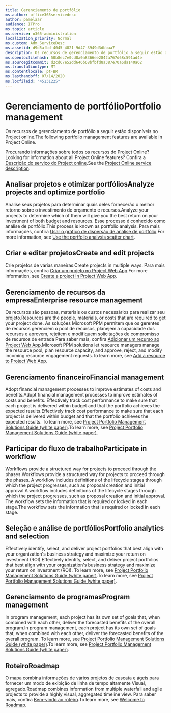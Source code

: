```yaml
---
title: Gerenciamento de portfólio
ms.author: office365servicedesc
author: pamelaar
audience: ITPro
ms.topic: article
ms.service: o365-administration
localization_priority: Normal
ms.custom: Adm_ServiceDesc
ms.assetid: d9d5afbd-4045-4821-9d47-3949d3dbbaa7
description: Os recursos de gerenciamento de portfólio a seguir estão disponíveis no Project online.
ms.openlocfilehash: 50b8ec7e0cd8a0a8366ee2842a767d68c591ad4e
ms.sourcegitcommit: d2cd67e52dd646b68bfbfd8a387e70a6da140a62
ms.translationtype: MT
ms.contentlocale: pt-BR
ms.lasthandoff: 07/14/2020
ms.locfileid: "45131225"
---
```

# <a name="portfolio-management"></a><span data-ttu-id="9f2d3-103">Gerenciamento de portfólio</span><span class="sxs-lookup"><span data-stu-id="9f2d3-103">Portfolio management</span></span>

<span data-ttu-id="9f2d3-104">Os recursos de gerenciamento de portfólio a seguir estão disponíveis no Project online.</span><span class="sxs-lookup"><span data-stu-id="9f2d3-104">The following portfolio management features are available in Project Online.</span></span>
  
<span data-ttu-id="9f2d3-105">Procurando informações sobre todos os recursos do Project Online?</span><span class="sxs-lookup"><span data-stu-id="9f2d3-105">Looking for information about all Project Online features?</span></span> <span data-ttu-id="9f2d3-106">Confira a [Descrição do serviço do Project online](project-online-service-description.md).</span><span class="sxs-lookup"><span data-stu-id="9f2d3-106">See the [Project Online service description](project-online-service-description.md).</span></span>
  
## <a name="analyze-projects-and-optimize-portfolio"></a><span data-ttu-id="9f2d3-107">Analisar projetos e otimizar portfólios</span><span class="sxs-lookup"><span data-stu-id="9f2d3-107">Analyze projects and optimize portfolio</span></span>

<span data-ttu-id="9f2d3-108">Analise seus projetos para determinar quais deles fornecerão o melhor retorno sobre o investimento de orçamento e recursos.</span><span class="sxs-lookup"><span data-stu-id="9f2d3-108">Analyze your projects to determine which of them will give you the best return on your investment of both budget and resources.</span></span> <span data-ttu-id="9f2d3-109">Esse processo é conhecido como análise de portfólio.</span><span class="sxs-lookup"><span data-stu-id="9f2d3-109">This process is known as portfolio analysis.</span></span> <span data-ttu-id="9f2d3-110">Para mais informações, confira [Usar o gráfico de dispersão de análise de portfólio](https://go.microsoft.com/fwlink/?LinkID=823665&amp;clcid=0x409).</span><span class="sxs-lookup"><span data-stu-id="9f2d3-110">For more information, see [Use the portfolio analysis scatter chart](https://go.microsoft.com/fwlink/?LinkID=823665&amp;clcid=0x409).</span></span>
  
## <a name="create-and-edit-projects"></a><span data-ttu-id="9f2d3-111">Criar e editar projetos</span><span class="sxs-lookup"><span data-stu-id="9f2d3-111">Create and edit projects</span></span>

<span data-ttu-id="9f2d3-112">Crie projetos de várias maneiras.</span><span class="sxs-lookup"><span data-stu-id="9f2d3-112">Create projects in multiple ways.</span></span> <span data-ttu-id="9f2d3-113">Para mais informações, confira [Criar um projeto no Project Web App](https://go.microsoft.com/fwlink/?LinkID=746895&amp;clcid=0x409).</span><span class="sxs-lookup"><span data-stu-id="9f2d3-113">For more information, see [Create a project in Project Web App](https://go.microsoft.com/fwlink/?LinkID=746895&amp;clcid=0x409).</span></span>
  
## <a name="enterprise-resource-management"></a><span data-ttu-id="9f2d3-114">Gerenciamento de recursos da empresa</span><span class="sxs-lookup"><span data-stu-id="9f2d3-114">Enterprise resource management</span></span>

<span data-ttu-id="9f2d3-115">Os recursos são pessoas, materiais ou custos necessários para realizar seu projeto.</span><span class="sxs-lookup"><span data-stu-id="9f2d3-115">Resources are the people, materials, or costs that are required to get your project done.</span></span> <span data-ttu-id="9f2d3-116">As soluções Microsoft PPM permitem que os gerentes de recursos gerenciem o pool de recursos, planejem a capacidade dos recursos e aprovem, rejeitem e modifiquem solicitações de compromisso de recursos de entrada Para saber mais, confira [Adicionar um recurso ao Project Web App](https://go.microsoft.com/fwlink/p/?LinkId=271320).</span><span class="sxs-lookup"><span data-stu-id="9f2d3-116">Microsoft PPM solutions let resource managers manage the resource pool, plan resource capacity, and approve, reject, and modify incoming resource engagement requests.To learn more, see [Add a resource to Project Web App](https://go.microsoft.com/fwlink/p/?LinkId=271320).</span></span>
  
## <a name="financial-management"></a><span data-ttu-id="9f2d3-117">Gerenciamento financeiro</span><span class="sxs-lookup"><span data-stu-id="9f2d3-117">Financial management</span></span>

<span data-ttu-id="9f2d3-118">Adopt financial management processes to improve estimates of costs and benefits.</span><span class="sxs-lookup"><span data-stu-id="9f2d3-118">Adopt financial management processes to improve estimates of costs and benefits.</span></span> <span data-ttu-id="9f2d3-119">Effectively track cost performance to make sure that each project is delivered within budget and that the portfolio achieves the expected results.</span><span class="sxs-lookup"><span data-stu-id="9f2d3-119">Effectively track cost performance to make sure that each project is delivered within budget and that the portfolio achieves the expected results.</span></span> <span data-ttu-id="9f2d3-120">To learn more, see [Project Portfolio Management Solutions Guide (white paper)](https://go.microsoft.com/fwlink/p/?LinkId=402633).</span><span class="sxs-lookup"><span data-stu-id="9f2d3-120">To learn more, see [Project Portfolio Management Solutions Guide (white paper)](https://go.microsoft.com/fwlink/p/?LinkId=402633).</span></span>
  
## <a name="participate-in-workflow"></a><span data-ttu-id="9f2d3-121">Participar do fluxo de trabalho</span><span class="sxs-lookup"><span data-stu-id="9f2d3-121">Participate in workflow</span></span>

<span data-ttu-id="9f2d3-122">Workflows provide a structured way for projects to proceed through the phases.</span><span class="sxs-lookup"><span data-stu-id="9f2d3-122">Workflows provide a structured way for projects to proceed through the phases.</span></span> <span data-ttu-id="9f2d3-123">A workflow includes definitions of the lifecycle stages through which the project progresses, such as proposal creation and initial approval.</span><span class="sxs-lookup"><span data-stu-id="9f2d3-123">A workflow includes definitions of the lifecycle stages through which the project progresses, such as proposal creation and initial approval.</span></span> <span data-ttu-id="9f2d3-124">The workflow sets the information that is required or locked in each stage.</span><span class="sxs-lookup"><span data-stu-id="9f2d3-124">The workflow sets the information that is required or locked in each stage.</span></span>
  
## <a name="portfolio-analytics-and-selection"></a><span data-ttu-id="9f2d3-125">Seleção e análise de portfólios</span><span class="sxs-lookup"><span data-stu-id="9f2d3-125">Portfolio analytics and selection</span></span>

<span data-ttu-id="9f2d3-126">Effectively identify, select, and deliver project portfolios that best align with your organization's business strategy and maximize your return on investment (ROI).</span><span class="sxs-lookup"><span data-stu-id="9f2d3-126">Effectively identify, select, and deliver project portfolios that best align with your organization's business strategy and maximize your return on investment (ROI).</span></span> <span data-ttu-id="9f2d3-127">To learn more, see [Project Portfolio Management Solutions Guide (white paper)](https://go.microsoft.com/fwlink/p/?LinkId=402633).</span><span class="sxs-lookup"><span data-stu-id="9f2d3-127">To learn more, see [Project Portfolio Management Solutions Guide (white paper)](https://go.microsoft.com/fwlink/p/?LinkId=402633).</span></span>
  
## <a name="program-management"></a><span data-ttu-id="9f2d3-128">Gerenciamento de programas</span><span class="sxs-lookup"><span data-stu-id="9f2d3-128">Program management</span></span>

<span data-ttu-id="9f2d3-129">In program management, each project has its own set of goals that, when combined with each other, deliver the forecasted benefits of the overall program.</span><span class="sxs-lookup"><span data-stu-id="9f2d3-129">In program management, each project has its own set of goals that, when combined with each other, deliver the forecasted benefits of the overall program.</span></span> <span data-ttu-id="9f2d3-130">To learn more, see [Project Portfolio Management Solutions Guide (white paper)](https://go.microsoft.com/fwlink/p/?LinkId=402633).</span><span class="sxs-lookup"><span data-stu-id="9f2d3-130">To learn more, see [Project Portfolio Management Solutions Guide (white paper)](https://go.microsoft.com/fwlink/p/?LinkId=402633).</span></span>
  
## <a name="roadmap"></a><span data-ttu-id="9f2d3-131">Roteiro</span><span class="sxs-lookup"><span data-stu-id="9f2d3-131">Roadmap</span></span>

<span data-ttu-id="9f2d3-132">O mapa combina informações de vários projetos de cascata e ágeis para fornecer um modo de exibição de linha de tempo altamente Visual, agregado.</span><span class="sxs-lookup"><span data-stu-id="9f2d3-132">Roadmap combines information from multiple waterfall and agile projects to provide a highly visual, aggregated timeline view.</span></span> <span data-ttu-id="9f2d3-133">Para saber mais, confira [Bem-vindo ao roteiro](https://support.office.com/article/video-welcome-to-roadmap-57764149-51b8-468f-a50d-9ea6a4fd835a).</span><span class="sxs-lookup"><span data-stu-id="9f2d3-133">To learn more, see [Welcome to Roadmap](https://support.office.com/article/video-welcome-to-roadmap-57764149-51b8-468f-a50d-9ea6a4fd835a).</span></span>

